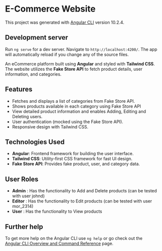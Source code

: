 # E-Commerce Website

This project was generated with [Angular CLI](https://github.com/angular/angular-cli) version 10.2.4.

## Development server

Run `ng serve` for a dev server. Navigate to `http://localhost:4200/`. The app will automatically reload if you change any of the source files.

An eCommerce platform built using **Angular** and styled with **Tailwind CSS**. The website utilizes the **Fake Store API** to fetch product details, user information, and categories.

## Features
- Fetches and displays a list of categories from Fake Store API.
- Shows products available in each category using Fake Store API
- View detailed product information and enables Adding, Editing and Deleting users.
- User authentication (mocked using the Fake Store API).
- Responsive design with Tailwind CSS.
  
## Technologies Used
- **Angular**: Frontend framework for building the user interface.
- **Tailwind CSS**: Utility-first CSS framework for fast UI design.
- **Fake Store API**: Provides fake product, user, and category data.

## User Roles
- **Admin** : Has the functionality to Add and Delete products (can be tested with user johnd)
- **Editor** : Has the functionality to Edit products (can be tested with user mor_2314)
- **User** : Has the functionality to View products
  
## Further help

To get more help on the Angular CLI use `ng help` or go check out the [Angular CLI Overview and Command Reference](https://angular.io/cli) page.
